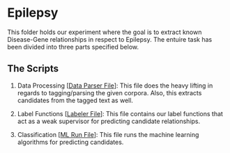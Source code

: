 # Epilepsy

This folder holds our experiment where the goal is to extract known Disease-Gene relationships in respect to Epilepsy. The entuire task has been divided into three parts specified below.

## The Scripts
1. Data Processing [[Data Parser File](1.epilepsy-data-parser.ipynb)]: This file does the heavy lifting in regards to tagging/parsing the given corpora. Also, this extracts candidates from the tagged text as well.

2. Label Functions [[Labeler File](2.epilepsy-labeler.ipynb)]: This file contains our label functions that act as a weak supervisor for predicting candidate relationships.

3. Classification [[ML Run File](3.epilepsy-ml-run.ipynb)]: This file runs the machine learning algorithms for predicting candidates.
